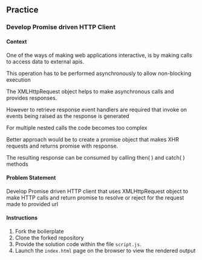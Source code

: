 ## Practice

### Develop Promise driven HTTP Client

#### Context

One of the ways of making web applications interactive, is by making calls to access data to external apis.

This operation has to be performed asynchronously to allow non-blocking execution

The XMLHttpRequest object helps to make asynchronous calls and provides responses.

However to retrieve response event handlers are required that invoke on events being raised as the response is generated

For multiple nested calls the code becomes too complex

Better approach would be to create a promise object that makes XHR requests and returns promise with response.

The resulting response can be consumed by calling then( ) and catch( ) methods


#### Problem Statement

Develop Promise driven HTTP client that uses XMLHttpRequest object to make HTTP calls and return promise to resolve or reject for the request made to provided url

#### Instructions

1. Fork the boilerplate
2. Clone the forked repository
3. Provide the solution code within the file `script.js`.
4. Launch the `index.html` page on the browser to view the rendered output
